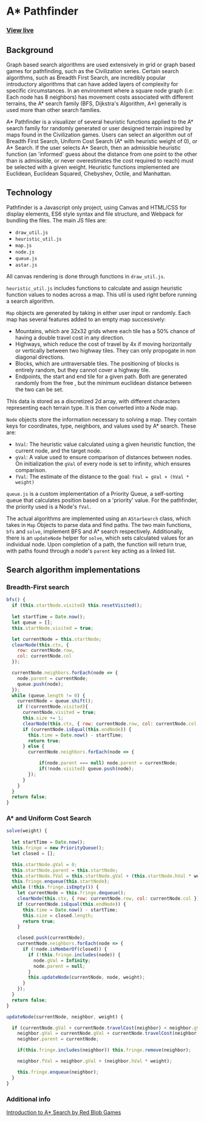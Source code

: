 # A* Pathfinder

### [View live](www.andrewyw.me/astar-js)

## Background

Graph based search algorithms are used extensively in grid or graph based games for pathfinding, such as the Civilization series. Certain search algorithms, such as Breadth First Search, are incredibly popular introductory algorithms that can have added layers of complexity for specific circumstances.  In an environment where a square node graph (i.e: Each node has 8 neighbors) has movement costs associated with different terrains, the A* search family (BFS, Dijkstra's Algorithm, A*) generally is used more than other search families.

A* Pathfinder is a visualizer of several heuristic functions applied to the A* search family for randomly generated or user designed terrain inspired by maps found in the Civilization games. Users can select an algorithm out of Breadth First Search, Uniform Cost Search (A* with heuristic weight of 0), or A* Search. If the user selects A* Search, then an admissible heuristic function (an 'informed' guess about the distance from one point to the other than is admissible, or never overestimates the cost required to reach) must be selected with a given weight. Heuristic functions implemented are Euclidean, Euclidean Squared, Chebyshev, Octile, and Manhattan.

## Technology

Pathfinder is a Javascript only project, using Canvas and HTML/CSS for display elements, ES6 style syntax and file structure, and Webpack for bundling the files.
The main JS files are:

+ `draw_util.js`
+ `heuristic_util.js`
+ `map.js`
+ `node.js`
+ `queue.js`
+ `astar.js`

All canvas rendering is done through functions in `draw_util.js`.

`heuristic_util.js` includes functions to calculate and assign heuristic function values to nodes across a map. This util is used right before running a search algorithm.

`Map` objects are generated by taking in either user input or randomly. Each map has several features added to an empty map successively:

+ Mountains, which are 32x32 grids where each tile has a 50% chance of having a double travel cost in any direction.
+ Highways, which reduce the cost of travel by 4x if moving horizontally or vertically between two highway tiles. They can only propogate in non diagonal directions.
+ Blocks, which are untraversable tiles. The positioning of blocks is entirely random, but they cannot cover a highway tile.
+ Endpoints, the start and end tile for a given path. Both are generated randomly from the free , but the minimum euclidean distance between the two can be set.

This data is stored as a discretized 2d array, with different characters representing each terrain type. It is then converted into a Node map.

`Node` objects store the information necessary to solving a map. They contain keys for coordinates, type, neighbors, and values used by A* search. These are:

+ `hVal`: The heuristic value calculated using a given heuristic function, the current node, and the target node.
+ `gVal`: A value used to ensure comparison of distances between nodes. On initialization the `gVal` of every node is set to infinity, which ensures comparison.
+ `fVal`: The estimate of the distance to the goal: `fVal = gVal + (hVal * weight)`

`queue.js` is a custom implementation of a Priority Queue, a self-sorting queue that calculates position based on a 'priority' value. For the pathfinder, the priority used is a Node's `fVal`.

The actual algorithms are implemented using an `AStarSearch` class, which takes in `Map` Objects to parse data and find paths. The two main functions, `bfs` and `solve`, implement BFS and A* search respectively. Additionally, there is an `updateNode` helper for `solve`, which sets calculated values for an individual node. Upon completion of a path, the function will return true, with paths found through a node's `parent` key acting as a linked list.


## Search algorithm implementations

### Breadth-First search

```javascript
bfs() {
  if (this.startNode.visited) this.resetVisited();
  
  let startTime = Date.now();
  let queue = [];
  this.startNode.visited = true;

  let currentNode = this.startNode;
  clearNode(this.ctx, {
    row: currentNode.row,
    col: currentNode.col
  });

  currentNode.neighbors.forEach(node => {
    node.parent = currentNode;
    queue.push(node);
  });
  while (queue.length != 0) {
    currentNode = queue.shift();
    if (!currentNode.visited){
      currentNode.visited = true;
      this.size += 1;
      clearNode(this.ctx, { row: currentNode.row, col: currentNode.col })
      if (currentNode.isEqual(this.endNode)) {
        this.time = Date.now() - startTime;
        return true;
      } else {
        currentNode.neighbors.forEach(node => {

            if(node.parent === null) node.parent = currentNode;
            if(!node.visited) queue.push(node);
        });
      }
    }
  }
  return false;
}
```

### A* and Uniform Cost Search

```javascript
solve(weight) {
    
  let startTime = Date.now();
  this.fringe = new PriorityQueue();
  let closed = [];

  this.startNode.gVal = 0;
  this.startNode.parent = this.startNode;
  this.startNode.fVal = this.startNode.gVal + (this.startNode.hVal * weight);
  this.fringe.enqueue(this.startNode);
  while (!this.fringe.isEmpty()) {
    let currentNode = this.fringe.dequeue();
    clearNode(this.ctx, { row: currentNode.row, col: currentNode.col });
    if (currentNode.isEqual(this.endNode)) {
      this.time = Date.now() - startTime;
      this.size = closed.length;
      return true;
    }

    closed.push(currentNode);
    currentNode.neighbors.forEach(node => {
      if (!node.isMemberOf(closed)) {
        if (!this.fringe.includes(node)) {
          node.gVal = Infinity;
          node.parent = null;
        }
        this.updateNode(currentNode, node, weight);
      }
    });
  }
  return false;
}

updateNode(currentNode, neighbor, weight) {

  if (currentNode.gVal + currentNode.travelCost(neighbor) < neighbor.gVal) {
    neighbor.gVal = currentNode.gVal + currentNode.travelCost(neighbor);
    neighbor.parent = currentNode;

    if(this.fringe.includes(neighbor)) this.fringe.remove(neighbor);

    neighbor.fVal = neighbor.gVal + (neighbor.hVal * weight);

    this.fringe.enqueue(neighbor);
  }
}
```

### Additional info

[Introduction to A* Search by Red Blob Games](https://www.redblobgames.com/pathfinding/a-star/introduction.html)